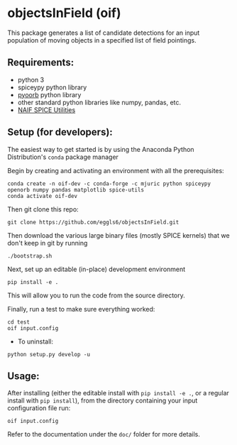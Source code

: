 # objectsInField (oif)

This package generates a list of candidate detections for an input
population of moving objects in a specified list of field pointings.  
  
## Requirements:  

* python 3  
* spiceypy python library  
* [pyoorb](https://github.com/oorb/oorb) python library   
* other standard python libraries like numpy, pandas, etc.  
* [NAIF SPICE Utilities](https://naif.jpl.nasa.gov/naif/utilities.html)

## Setup (for developers):

The easiest way to get started is by using the Anaconda Python
Distribution's `conda` package manager

Begin by creating and activating an environment with all the prerequisites:

```
conda create -n oif-dev -c conda-forge -c mjuric python spiceypy openorb numpy pandas matplotlib spice-utils
conda activate oif-dev

```
Then git clone this repo: 

```
git clone https://github.com/eggls6/objectsInField.git

```

Then download the various large binary files (mostly SPICE kernels) that we
don't keep in git by running

```
./bootstrap.sh
```

Next, set up an editable (in-place) development environment
```
pip install -e .
```
This will allow you to run the code from the source directory.

Finally, run a test to make sure everything worked:
```
cd test
oif input.config
```

* To uninstall:
```
python setup.py develop -u
```

## Usage:
After installing (either the editable install with `pip install -e .`, or
a regular install with `pip install`), from the directory containing your
input configuration file run:
```
oif input.config
```
Refer to the documentation under the `doc/` folder for more details.
